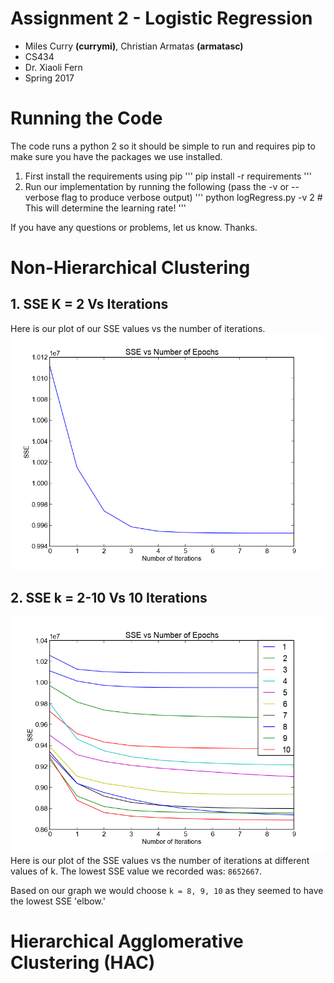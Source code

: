 # Assignment 2 - Logistic Regression
- Miles Curry **(currymi)**, Christian Armatas **(armatasc)**
- CS434
- Dr. Xiaoli Fern
- Spring 2017


# Running the Code
The code runs a python 2 so it should be simple to run and requires pip
to make sure you have the packages we use installed.
1. First install the requirements using pip
'''
pip install -r requirements
'''
2. Run our implementation by running the following (pass the -v or --verbose flag to produce verbose output)
'''
python logRegress.py -v 2 # This will determine the learning rate!
'''

If you have any questions or problems, let us know. Thanks.

# Non-Hierarchical Clustering

## 1. SSE K = 2 Vs Iterations

Here is our plot of our SSE values vs the number of iterations.
![k = 2 SSE](./docs/sse-k2.png)

## 2. SSE k = 2-10 Vs 10 Iterations
![k = 2-10 SSE](./docs/sse.png)
Here is our plot of the SSE values vs the number of iterations at different
values of k. The lowest SSE value we recorded was: ``8652667``.

Based on our graph we would choose ``k = 8, 9, 10`` as they seemed to have
the lowest SSE 'elbow.'

# Hierarchical Agglomerative Clustering (HAC)

